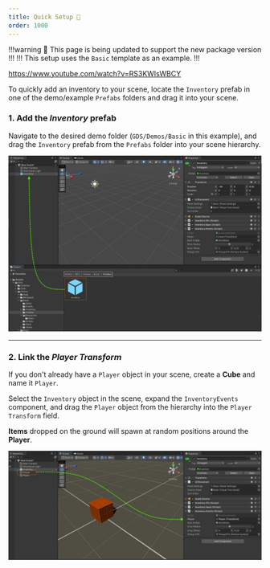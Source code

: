 ```yaml
---
title: Quick Setup 🚧
order: 1000
---
```

!!!warning
🚧 This page is being updated to support the new package version
!!!
!!!
This setup uses the `Basic` template as an example.
!!!

https://www.youtube.com/watch?v=RS3KWIsWBCY


To quickly add an inventory to your scene, locate the `Inventory` prefab in one of the demo/example `Prefabs` folders and drag it into your scene.

<!-- TODO: explain what the prefab contains -->

### 1. Add the *Inventory* prefab

 Navigate to the desired demo folder (`GDS/Demos/Basic` in this example), and drag the `Inventory` prefab from the `Prefabs` folder into your scene hierarchy.

![](/static/images/tutorials/quick-setup-1.jpg)

---
### 2. Link the *Player Transform*

If you don't already have a `Player` object in your scene, create a **Cube** and name it `Player`.

Select the `Inventory` object in the scene, expand the `InventoryEvents` component, and drag the `Player` object from the hierarchy into the `Player Transform` field.

**Items** dropped on the ground will spawn at random positions around the **Player**.


![](/static/images/tutorials/quick-setup-2.jpg)

